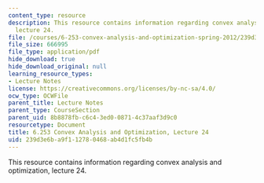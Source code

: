 ```yaml
---
content_type: resource
description: This resource contains information regarding convex analysis and optimization,
  lecture 24.
file: /courses/6-253-convex-analysis-and-optimization-spring-2012/239d3e6ba9f112780468ab4d1fc5fb4b_MIT6_253S12_lec24.pdf
file_size: 666995
file_type: application/pdf
hide_download: true
hide_download_original: null
learning_resource_types:
- Lecture Notes
license: https://creativecommons.org/licenses/by-nc-sa/4.0/
ocw_type: OCWFile
parent_title: Lecture Notes
parent_type: CourseSection
parent_uid: 8b8878fb-c6c4-3ed0-0871-4c37aaf3d9c0
resourcetype: Document
title: 6.253 Convex Analysis and Optimization, Lecture 24
uid: 239d3e6b-a9f1-1278-0468-ab4d1fc5fb4b
---
```

This resource contains information regarding convex analysis and optimization, lecture 24.